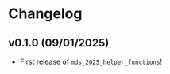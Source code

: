 # Changelog

<!--next-version-placeholder-->

## v0.1.0 (09/01/2025)

- First release of `mds_2025_helper_functions`!
